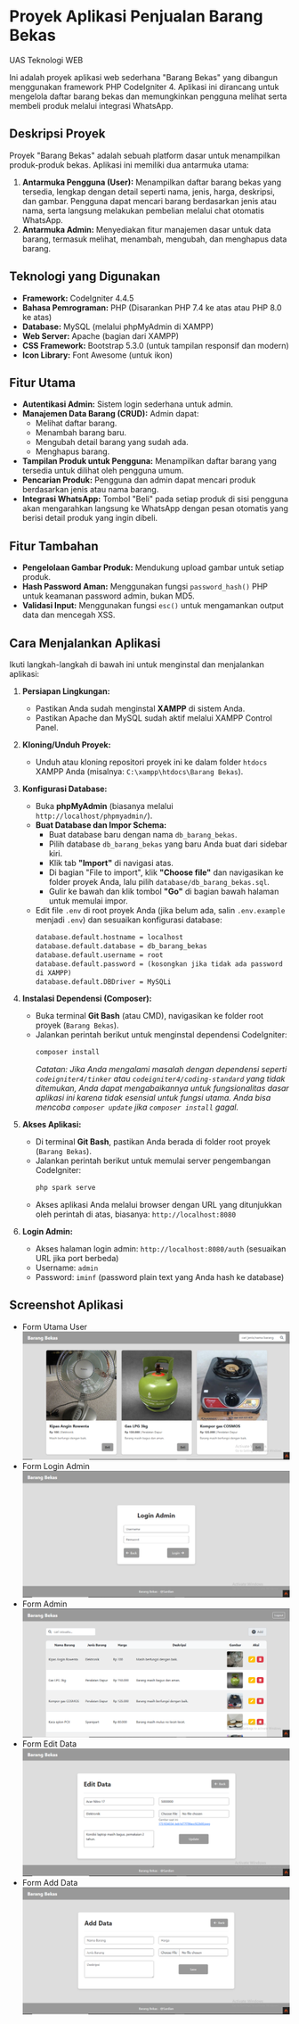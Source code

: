 # Proyek Aplikasi Penjualan Barang Bekas

UAS Teknologi WEB

Ini adalah proyek aplikasi web sederhana "Barang Bekas" yang dibangun menggunakan framework PHP CodeIgniter 4. Aplikasi ini dirancang untuk mengelola daftar barang bekas dan memungkinkan pengguna melihat serta membeli produk melalui integrasi WhatsApp.

## Deskripsi Proyek

Proyek "Barang Bekas" adalah sebuah platform dasar untuk menampilkan produk-produk bekas. Aplikasi ini memiliki dua antarmuka utama:

1.  **Antarmuka Pengguna (User):** Menampilkan daftar barang bekas yang tersedia, lengkap dengan detail seperti nama, jenis, harga, deskripsi, dan gambar. Pengguna dapat mencari barang berdasarkan jenis atau nama, serta langsung melakukan pembelian melalui chat otomatis WhatsApp.
2.  **Antarmuka Admin:** Menyediakan fitur manajemen dasar untuk data barang, termasuk melihat, menambah, mengubah, dan menghapus data barang.

## Teknologi yang Digunakan

- **Framework:** CodeIgniter 4.4.5
- **Bahasa Pemrograman:** PHP (Disarankan PHP 7.4 ke atas atau PHP 8.0 ke atas)
- **Database:** MySQL (melalui phpMyAdmin di XAMPP)
- **Web Server:** Apache (bagian dari XAMPP)
- **CSS Framework:** Bootstrap 5.3.0 (untuk tampilan responsif dan modern)
- **Icon Library:** Font Awesome (untuk ikon)

## Fitur Utama

- **Autentikasi Admin:** Sistem login sederhana untuk admin.
- **Manajemen Data Barang (CRUD):** Admin dapat:
  - Melihat daftar barang.
  - Menambah barang baru.
  - Mengubah detail barang yang sudah ada.
  - Menghapus barang.
- **Tampilan Produk untuk Pengguna:** Menampilkan daftar barang yang tersedia untuk dilihat oleh pengguna umum.
- **Pencarian Produk:** Pengguna dan admin dapat mencari produk berdasarkan jenis atau nama barang.
- **Integrasi WhatsApp:** Tombol "Beli" pada setiap produk di sisi pengguna akan mengarahkan langsung ke WhatsApp dengan pesan otomatis yang berisi detail produk yang ingin dibeli.

## Fitur Tambahan

- **Pengelolaan Gambar Produk:** Mendukung upload gambar untuk setiap produk.
- **Hash Password Aman:** Menggunakan fungsi `password_hash()` PHP untuk keamanan password admin, bukan MD5.
- **Validasi Input:** Menggunakan fungsi `esc()` untuk mengamankan output data dan mencegah XSS.

## Cara Menjalankan Aplikasi

Ikuti langkah-langkah di bawah ini untuk menginstal dan menjalankan aplikasi:

1.  **Persiapan Lingkungan:**

    - Pastikan Anda sudah menginstal **XAMPP** di sistem Anda.
    - Pastikan Apache dan MySQL sudah aktif melalui XAMPP Control Panel.

2.  **Kloning/Unduh Proyek:**

    - Unduh atau kloning repositori proyek ini ke dalam folder `htdocs` XAMPP Anda (misalnya: `C:\xampp\htdocs\Barang Bekas`).

3.  **Konfigurasi Database:**

    - Buka **phpMyAdmin** (biasanya melalui `http://localhost/phpmyadmin/`).
    - **Buat Database dan Impor Schema:**
      - Buat database baru dengan nama `db_barang_bekas`.
      - Pilih database `db_barang_bekas` yang baru Anda buat dari sidebar kiri.
      - Klik tab **"Import"** di navigasi atas.
      - Di bagian "File to import", klik **"Choose file"** dan navigasikan ke folder proyek Anda, lalu pilih `database/db_barang_bekas.sql`.
      - Gulir ke bawah dan klik tombol **"Go"** di bagian bawah halaman untuk memulai impor.
    - Edit file `.env` di root proyek Anda (jika belum ada, salin `.env.example` menjadi `.env`) dan sesuaikan konfigurasi database:
      ```
      database.default.hostname = localhost
      database.default.database = db_barang_bekas
      database.default.username = root
      database.default.password = (kosongkan jika tidak ada password di XAMPP)
      database.default.DBDriver = MySQLi
      ```

4.  **Instalasi Dependensi (Composer):**

    - Buka terminal **Git Bash** (atau CMD), navigasikan ke folder root proyek (`Barang Bekas`).
    - Jalankan perintah berikut untuk menginstal dependensi CodeIgniter:
      ```bash
      composer install
      ```
      _Catatan: Jika Anda mengalami masalah dengan dependensi seperti `codeigniter4/tinker` atau `codeigniter4/coding-standard` yang tidak ditemukan, Anda dapat mengabaikannya untuk fungsionalitas dasar aplikasi ini karena tidak esensial untuk fungsi utama. Anda bisa mencoba `composer update` jika `composer install` gagal._

5.  **Akses Aplikasi:**

    - Di terminal **Git Bash**, pastikan Anda berada di folder root proyek (`Barang Bekas`).
    - Jalankan perintah berikut untuk memulai server pengembangan CodeIgniter:
      ```bash
      php spark serve
      ```
    - Akses aplikasi Anda melalui browser dengan URL yang ditunjukkan oleh perintah di atas, biasanya:
      `http://localhost:8080`

6.  **Login Admin:**
    - Akses halaman login admin: `http://localhost:8080/auth` (sesuaikan URL jika port berbeda)
    - Username: `admin`
    - Password: `iminf` (password plain text yang Anda hash ke database)

## Screenshot Aplikasi
- Form Utama User
![Form Utama User](image-1.png)
- Form Login Admin
![Form Login Admin](image-2.png)
- Form Admin
![Form Admin](image-3.png)
- Form Edit Data
![Form Edit Data](image-4.png)
- Form Add Data
![Form Add Data](image-5.png)
